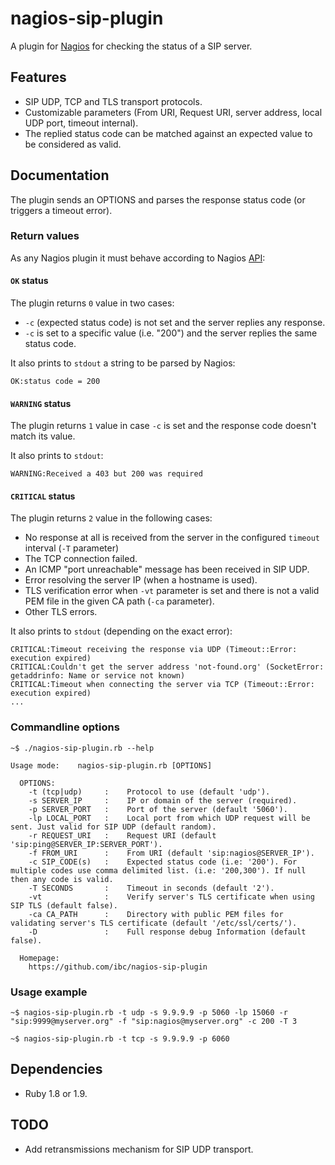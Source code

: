 nagios-sip-plugin
=================

A plugin for [Nagios](http://www.nagios.org/) for checking the status of a SIP server.


## Features

* SIP UDP, TCP and TLS transport protocols.
* Customizable parameters (From URI, Request URI, server address, local UDP port, timeout internal).
* The replied status code can be matched against an expected value to be considered as valid.


## Documentation

The plugin sends an OPTIONS and parses the response status code (or triggers a timeout error).


### Return values

As any Nagios plugin it must behave according to Nagios [API](http://nagios.sourceforge.net/docs/3_0/pluginapi.html):


#### `OK` status

The plugin returns `0` value in two cases:

* `-c` (expected status code) is not set and the server replies any response.
* `-c` is set to a specific value (i.e. "200") and the server replies the same status code.

It also prints to `stdout` a string to be parsed by Nagios:
```
OK:status code = 200
```


#### `WARNING` status

The plugin returns `1` value in case `-c` is set and the response code doesn't match its value.

It also prints to `stdout`:
```
WARNING:Received a 403 but 200 was required
```


#### `CRITICAL` status

The plugin returns `2` value in the following cases:

* No response at all is received from the server in the configured `timeout` interval (`-T` parameter)
* The TCP connection failed.
* An ICMP "port unreachable" message has been received in SIP UDP.
* Error resolving the server IP (when a hostname is used).
* TLS verification error when `-vt` parameter is set and there is not a valid PEM file in the given CA path (`-ca` parameter).
* Other TLS errors.

It also prints to `stdout` (depending on the exact error):
```
CRITICAL:Timeout receiving the response via UDP (Timeout::Error: execution expired)
CRITICAL:Couldn't get the server address 'not-found.org' (SocketError: getaddrinfo: Name or service not known)
CRITICAL:Timeout when connecting the server via TCP (Timeout::Error: execution expired)
...
```


### Commandline options

```
~$ ./nagios-sip-plugin.rb --help

Usage mode:    nagios-sip-plugin.rb [OPTIONS]

  OPTIONS:
    -t (tcp|udp)     :    Protocol to use (default 'udp').
    -s SERVER_IP     :    IP or domain of the server (required).
    -p SERVER_PORT   :    Port of the server (default '5060').
    -lp LOCAL_PORT   :    Local port from which UDP request will be sent. Just valid for SIP UDP (default random).
    -r REQUEST_URI   :    Request URI (default 'sip:ping@SERVER_IP:SERVER_PORT').
    -f FROM_URI      :    From URI (default 'sip:nagios@SERVER_IP').
    -c SIP_CODE(s)   :    Expected status code (i.e: '200'). For multiple codes use comma delimited list. (i.e: '200,300'). If null then any code is valid.
    -T SECONDS       :    Timeout in seconds (default '2').
    -vt              :    Verify server's TLS certificate when using SIP TLS (default false).
    -ca CA_PATH      :    Directory with public PEM files for validating server's TLS certificate (default '/etc/ssl/certs/').
    -D               :    Full response debug Information (default false).

  Homepage:
    https://github.com/ibc/nagios-sip-plugin
```


### Usage example

```
~$ nagios-sip-plugin.rb -t udp -s 9.9.9.9 -p 5060 -lp 15060 -r "sip:9999@myserver.org" -f "sip:nagios@myserver.org" -c 200 -T 3
```
```
~$ nagios-sip-plugin.rb -t tcp -s 9.9.9.9 -p 6060
```

## Dependencies

* Ruby 1.8 or 1.9.


## TODO

* Add retransmissions mechanism for SIP UDP transport.
